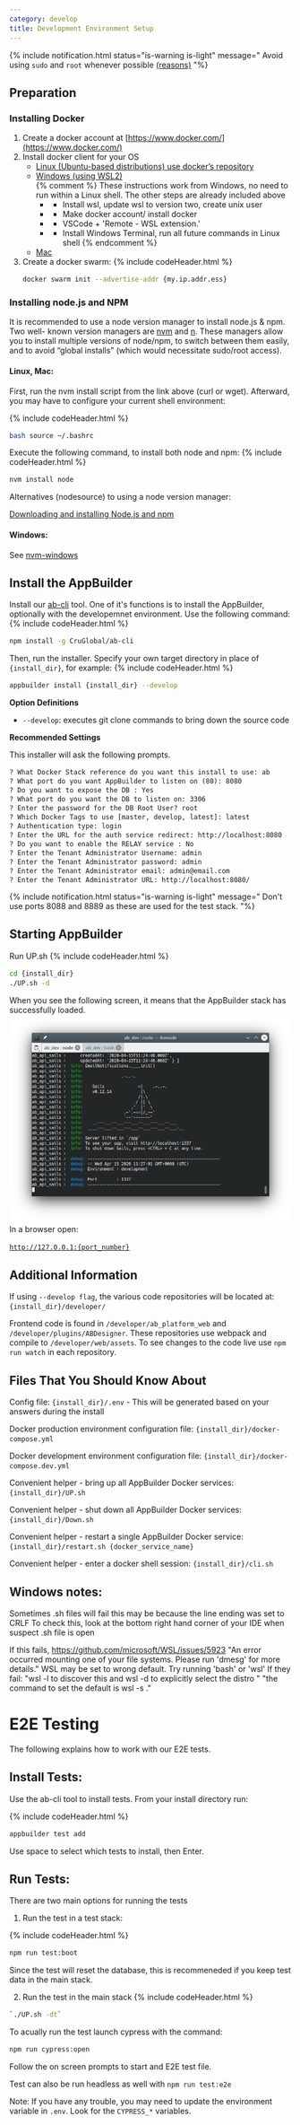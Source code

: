 ```yaml
---
category: develop
title: Development Environment Setup
---
```


<!-- {% include notification.html status="is-info is-light" message="
node.js and Docker run in very “Unix” flavored environments. All three major platforms (Windows, Mac, and Linux) can be used for both development and production environments. For Windows, it’s highly advisable to use the Windows Subsystem for Linux 2 feature to enable the Unix flavoring.
"%}

{% include notification.html status="is-light" message="
These instructions have been tested with Elementary OS 5.04, Ubuntu 20.04, and Mac OS X 10.14.6.
"%} -->

{% include notification.html status="is-warning is-light" message="
 Avoid using `sudo` and `root` whenever possible [(reasons)](https://dev.to/becodeorg/you-should-never-use-sudo-while-coding-4fa0)
"%}

## Preparation

### Installing Docker

1. Create a docker account at [https://www.docker.com/](https://www.docker.com/)
1. Install docker client for your OS
   - [Linux (Ubuntu-based distributions) use docker’s repository](https://docs.docker.com/engine/install/ubuntu/)
   - [Windows (using WSL2)](https://docs.docker.com/docker-for-windows/wsl/)  
     {% comment %}
     These instructions work from Windows, no need to run within a Linux shell. The other steps are already included above
     - - Install wsl, update wsl to version two, create unix user
     - - Make docker account/ install docker
     - - VSCode + 'Remote - WSL extension.'
     - - Install Windows Terminal, run all future commands in Linux shell
         {% endcomment %}
   - [Mac](https://docs.docker.com/docker-for-mac/install/)
1. Create a docker swarm:
{% include codeHeader.html %}
   ```bash
   docker swarm init --advertise-addr {my.ip.addr.ess}
   ```

### Installing node.js and NPM

It is recommended to use a node version manager to install node.js & npm. Two well- known version managers are [nvm](https://github.com/nvm-sh/nvm#node-version-manager---) and [n](https://github.com/tj/n#n--interactively-manage-your-nodejs-versions). These managers allow you to install multiple versions of node/npm, to switch between them easily, and to avoid “global installs” (which would necessitate sudo/root access).

#### Linux, Mac:

First, run the nvm install script from the link above (curl or wget). Afterward, you may have to configure your current shell environment:

{% include codeHeader.html %}
```bash
bash source ~/.bashrc
```

Execute the following command, to install both node and npm:
{% include codeHeader.html %}
```bash
nvm install node
```

Alternatives (nodesource) to using a node version manager:

[Downloading and installing Node.js and npm](https://docs.npmjs.com/downloading-and-installing-node-js-and-npm)

#### Windows:

See [nvm-windows](https://github.com/coreybutler/nvm-windows)

## Install the AppBuilder

Install our [ab-cli](https://github.com/CruGlobal/ab-cli) tool. One of it's functions is to install the AppBuilder, optionally with the developemnet environment. Use the following command:
{% include codeHeader.html %}
```bash
npm install -g CruGlobal/ab-cli
```

Then, run the installer. Specify your own target directory in place of `{install_dir}`, for example:
{% include codeHeader.html %}
```bash
appbuilder install {install_dir} --develop
```

**Option Definitions**

- `--develop`: executes git clone commands to bring down the source code

**Recommended Settings**

This installer will ask the following prompts.

```plaintext
? What Docker Stack reference do you want this install to use: ab
? What port do you want AppBuilder to listen on (80): 8080
? Do you want to expose the DB : Yes
? What port do you want the DB to listen on: 3306
? Enter the password for the DB Root User? root
? Which Docker Tags to use [master, develop, latest]: latest
? Authentication type: login
? Enter the URL for the auth service redirect: http://localhost:8080
? Do you want to enable the RELAY service : No
? Enter the Tenant Administrator Username: admin
? Enter the Tenant Administrator password: admin
? Enter the Tenant Administrator email: admin@email.com
? Enter the Tenant Administrator URL: http://localhost:8080/
```

{% include notification.html status="is-warning is-light" message="
Don't use ports 8088 and 8889 as these are used for the test stack.
"%}

## Starting AppBuilder

Run UP.sh
{% include codeHeader.html %}
```bash
cd {install_dir}
./UP.sh -d
```

When you see the following screen, it means that the AppBuilder stack has successfully loaded.
![](images/appbuilderUp.png)\
In a browser open:

[`http://127.0.0.1:{port_number}`](http://127.0.0.1)

## Additional Information

If using `--develop flag`, the various code repositories will be located at: `{install_dir}/developer/`

Frontend code is found in `/developer/ab_platform_web` and `/developer/plugins/ABDesigner`. 
These repositories use webpack and compile to `/developer/web/assets`. 
To see changes to the code live use `npm run watch` in each repository.

## Files That You Should Know About
Config file: `{install_dir}/.env` - This will be generated based on your answers during the install

Docker production environment configuration file: `{install_dir}/docker-compose.yml`

Docker development environment configuration file: `{install_dir}/docker-compose.dev.yml`

Convenient helper - bring up all AppBuilder Docker services: `{install_dir}/UP.sh`

Convenient helper - shut down all AppBuilder Docker services: `{install_dir}/Down.sh`

Convenient helper - restart a single AppBuilder Docker service: `{install_dir}/restart.sh {docker_service_name}`

Convenient helper - enter a docker shell session: `{install_dir}/cli.sh`

## Windows notes:

Sometimes .sh files will fail this may be because the line ending was set to CRLF
To check this, look at the bottom right hand corner of your IDE when suspect .sh file is open

If this fails,
https://github.com/microsoft/WSL/issues/5923
"An error occurred mounting one of your file systems. Please run 'dmesg' for more details."
WSL may be set to wrong default. Try running 'bash' or 'wsl'
If they fail:
"wsl -l to discover this and wsl -d <myDistro>to explicitly select the distro "
"the command to set the default is wsl -s <myDistro>."

# E2E Testing

The following explains how to work with our E2E tests.

## Install Tests:
Use the ab-cli tool to install tests. From your install directory run:

{% include codeHeader.html %}
```bash
appbuilder test add
```

Use space to select which tests to install, then Enter.

## Run Tests:
There are two main options for running the tests

1) Run the test in a test stack:

{% include codeHeader.html %}
```bash
npm run test:boot
```
Since the test will reset the database, this is recommeneded if you keep test data in the main stack.

2) Run the test in the main stack
{% include codeHeader.html %}
```bash
`./UP.sh -dt`
```

To acually run the test launch cypress with the command:
```bash
npm run cypress:open
```
Follow the on screen prompts to start and E2E test file.

Test can also be run headless as well with `npm run test:e2e`


Note: If you have any trouble, you may need to update the environment variable in `.env`. Look for the `CYPRESS_*` variables.  

